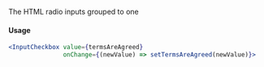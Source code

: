 The HTML radio inputs grouped to one

#### Usage

```jsx
<InputCheckbox value={termsAreAgreed}
               onChange={(newValue) => setTermsAreAgreed(newValue)}>
```